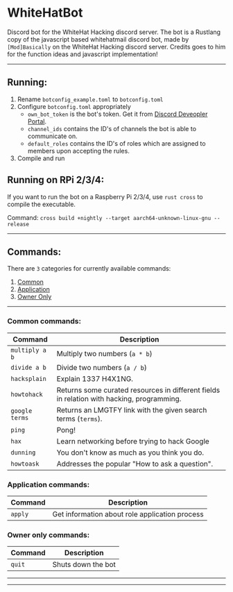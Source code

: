 # WhiteHatBot
Discord bot for the WhiteHat Hacking discord server. 
The bot is a Rustlang copy of the javascript based whitehatmail discord bot, made by `[Mod]Basically` on the WhiteHat Hacking discord server.
Credits goes to him for the function ideas and javascript implementation! 

---

## Running:
1. Rename `botconfig_example.toml` to `botconfig.toml`
2. Configure `botconfig.toml` appropriately
    - `own_bot_token` is the bot's token. Get it from [Discord Deveopler Portal](https://discord.com/developers/applications).
    - `channel_ids` contains the ID's of channels the bot is able to communicate on.
    - `default_roles` contains the ID's of roles which are assigned to members upon accepting the rules.
3. Compile and run

## Running on RPi 2/3/4:
If you want to run the bot on a Raspberry Pi 2/3/4, use `rust cross` to compile the executable.

Command:
```cross build +nightly --target aarch64-unknown-linux-gnu --release```

---

## Commands:
There are `3` categories for currently available commands:
1. [Common](#common-commands)
2. [Application](#application-commands)
3. [Owner Only](#owner-only-commands)

---

### Common commands:
| Command        | Description                                                                               |
|----------------|-------------------------------------------------------------------------------------------|
| `multiply a b` | Multiply two numbers (`a * b`)                                                            |
| `divide a b`   | Divide two numbers (`a / b`)                                                              |
| `hacksplain`   | Explain 1337 H4X1NG.                                                                      |
| `howtohack`    | Returns some curated resources in different fields in relation with hacking, programming. |
| `google terms` | Returns an LMGTFY link with the given search terms (`terms`).                             |
| `ping`         | Pong!                                                                                     |
| `hax`          | Learn networking before trying to hack Google                                             |
| `dunning`      | You don't know as much as you think you do.                                               |
| `howtoask`     | Addresses the popular "How to ask a question".                                            |

### Application commands:
| Command | Description                                    |
|---------|------------------------------------------------|
| `apply` | Get information about role application process |

### Owner only commands:
| Command | Description        |
|---------|--------------------|
| `quit`  | Shuts down the bot |

---
---

